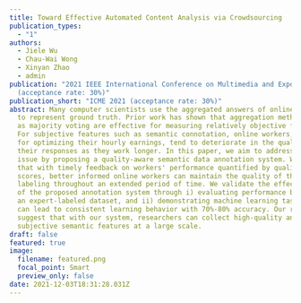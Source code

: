 ```yaml
---
title: Toward Effective Automated Content Analysis via Crowdsourcing
publication_types:
  - "1"
authors:
  - Jiele Wu
  - Chau-Wai Wong
  - Xinyan Zhao
  - admin
publication: "2021 IEEE International Conference on Multimedia and Expo
  (acceptance rate: 30%)"
publication_short: "ICME 2021 (acceptance rate: 30%)"
abstract: Many computer scientists use the aggregated answers of online workers
  to represent ground truth. Prior work has shown that aggregation methods such
  as majority voting are effective for measuring relatively objective features.
  For subjective features such as semantic connotation, online workers, known
  for optimizing their hourly earnings, tend to deteriorate in the quality of
  their responses as they work longer. In this paper, we aim to address this
  issue by proposing a quality-aware semantic data annotation system. We observe
  that with timely feedback on workers' performance quantified by quality
  scores, better informed online workers can maintain the quality of their
  labeling throughout an extended period of time. We validate the effectiveness
  of the proposed annotation system through i) evaluating performance based on
  an expert-labeled dataset, and ii) demonstrating machine learning tasks that
  can lead to consistent learning behavior with 70%-80% accuracy. Our results
  suggest that with our system, researchers can collect high-quality answers of
  subjective semantic features at a large scale.
draft: false
featured: true
image:
  filename: featured.png
  focal_point: Smart
  preview_only: false
date: 2021-12-03T18:31:28.031Z
---
```

